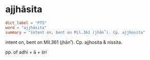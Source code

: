 # ajjhāsita

``` toml
dict_label = "PTS"
word = "ajjhāsita"
summary = "intent on, bent on Mil.361 (jhān˚). Cp. ajjhosita"
```

intent on, bent on Mil.361 (jhān˚). Cp. ajjhosita & nissita.

pp. of adhi \+ ā \+ *śri*

